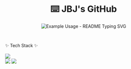 <p align="center">
  <h1 align="center">⌨️ JBJ's GitHub</h3>
</p>

<p align="center">
  <img src="https://readme-typing-svg.demolab.com/?lines=Welcome+to+JBJ's+GitHub!;조범준의+깃허브에+오신걸+환영합니다!;&font=Fira%20Code&center=true&width=380&height=50&duration=4000&pause=1000" alt="Example Usage - README Typing SVG">
</p>

<br/>

✨ Tech Stack ✨
<br/>
<br/>
<img src="https://img.shields.io/badge/React-20232a.svg?style=for-the-badge&logo=react&logoColor=61DAFB" />
<br/>
<img src="https://img.shields.io/badge/JavaScript-20232a?style=for-the-badge&logo=javascript&logoColor=#F7DF1E.svg" />
<img src="https://img.shields.io/badge/typeScript-20232a?style=for-the-badge&logo=typescript&logoColor=#3178C6.svg" />

